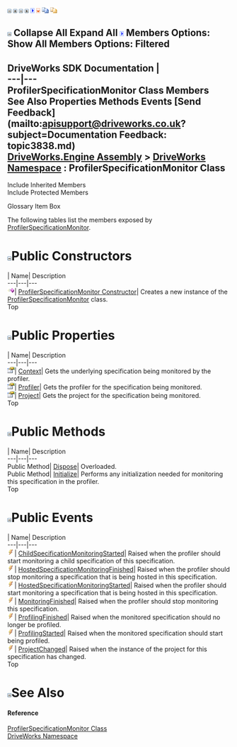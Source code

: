 ![](dotnetimages/collapse.gif) ![](dotnetimages/expand.gif) ![](dotnetimages/collapse.gif) ![](dotnetimages/expand.gif) ![](dotnetimages/drpdown.gif) ![](dotnetimages/drpdown_orange.gif) ![](dotnetimages/copycode.gif) ![](dotnetimages/copycodeHighlight.gif)

![](dotnetimages/collapse.gif) Collapse All Expand All ![](dotnetimages/drpdown.gif) Members Options: Show All  Members Options: Filtered   
---  
DriveWorks SDK Documentation  |   
---|---  
ProfilerSpecificationMonitor Class Members   
See Also Properties Methods Events [Send Feedback](mailto:apisupport@driveworks.co.uk?subject=Documentation Feedback: topic3838.md)  
[DriveWorks.Engine Assembly](topic2156.md) > [DriveWorks Namespace](topic2159.md) : ProfilerSpecificationMonitor Class  
---  
  
Include Inherited Members    
Include Protected Members  


Glossary Item Box

The following tables list the members exposed by [ProfilerSpecificationMonitor](topic3838.md).

# ![](dotnetimages/collapse.gif)Public Constructors

| Name| Description  
---|---|---  
![Public Constructor](dotnetimages/publicConstructor.gif)| [ProfilerSpecificationMonitor Constructor](topic3844.md)| Creates a new instance of the [ProfilerSpecificationMonitor](topic3838.md) class.   
Top

# ![](dotnetimages/collapse.gif)Public Properties

| Name| Description  
---|---|---  
![Public Property](dotnetimages/publicProperty.gif)| [Context](topic3849.md)| Gets the underlying specification being monitored by the profiler.   
![Public Property](dotnetimages/publicProperty.gif)| [Profiler](topic3850.md)| Gets the profiler for the specification being monitored.   
![Public Property](dotnetimages/publicProperty.gif)| [Project](topic3851.md)| Gets the project for the specification being monitored.   
Top

# ![](dotnetimages/collapse.gif)Public Methods

| Name| Description  
---|---|---  
Public Method| [Dispose](topic3845.md)| Overloaded.   
Public Method| [Initialize](topic3848.md)| Performs any initialization needed for monitoring this specification in the profiler.   
Top

# ![](dotnetimages/collapse.gif)Public Events

| Name| Description  
---|---|---  
![Public Event](dotnetimages/publicEvent.gif)| [ChildSpecificationMonitoringStarted](topic3852.md)| Raised when the profiler should start monitoring a child specification of this specification.   
![Public Event](dotnetimages/publicEvent.gif)| [HostedSpecificationMonitoringFinished](topic3853.md)| Raised when the profiler should stop monitoring a specification that is being hosted in this specification.   
![Public Event](dotnetimages/publicEvent.gif)| [HostedSpecificationMonitoringStarted](topic3854.md)| Raised when the profiler should start monitoring a specification that is being hosted in this specification.   
![Public Event](dotnetimages/publicEvent.gif)| [MonitoringFinished](topic3855.md)| Raised when the profiler should stop monitoring this specification.   
![Public Event](dotnetimages/publicEvent.gif)| [ProfilingFinished](topic3856.md)| Raised when the monitored specification should no longer be profiled.   
![Public Event](dotnetimages/publicEvent.gif)| [ProfilingStarted](topic3857.md)| Raised when the monitored specification should start being profiled.   
![Public Event](dotnetimages/publicEvent.gif)| [ProjectChanged](topic3858.md)| Raised when the instance of the project for this specification has changed.   
Top

# ![](dotnetimages/collapse.gif)See Also

#### Reference

[ProfilerSpecificationMonitor Class](topic3838.md)   
[DriveWorks Namespace](topic2159.md)



